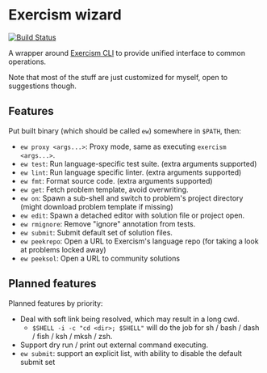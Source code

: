 # Exercism wizard

[![Build Status](https://travis-ci.org/Javran/exercism-wizard.svg?branch=master)](https://travis-ci.com/Javran/exercism-wizard)

A wrapper around [Exercism CLI](https://github.com/exercism/cli) to provide unified interface to common operations.

Note that most of the stuff are just customized for myself, open to suggestions though.

## Features

Put built binary (which should be called `ew`) somewhere in `$PATH`, then:

- `ew proxy <args...>`: Proxy mode, same as executing `exercism <args...>`.
- `ew test`: Run language-specific test suite. (extra arguments supported)
- `ew lint`: Run language specific linter. (extra arguments supported)
- `ew fmt`: Format source code. (extra arguments supported)
- `ew get`: Fetch problem template, avoid overwriting.
- `ew on`: Spawn a sub-shell and switch to problem's project directory
  (might download problem template if missing)
- `ew edit`: Spawn a detached editor with solution file or project open.
- `ew rmignore`: Remove "ignore" annotation from tests.
- `ew submit`: Submit default set of solution files.
- `ew peekrepo`: Open a URL to Exercism's language repo
   (for taking a look at problems locked away)
- `ew peeksol`: Open a URL to community solutions

## Planned features

Planned features by priority:

- Deal with soft link being resolved, which may result in a long cwd.
    + `$SHELL -i -c "cd <dir>; $SHELL"` will do the job for sh / bash / dash / fish / ksh / mksh / zsh.
- Support dry run / print out external command executing.
- `ew submit`: support an explicit list, with ability to disable the default submit set

